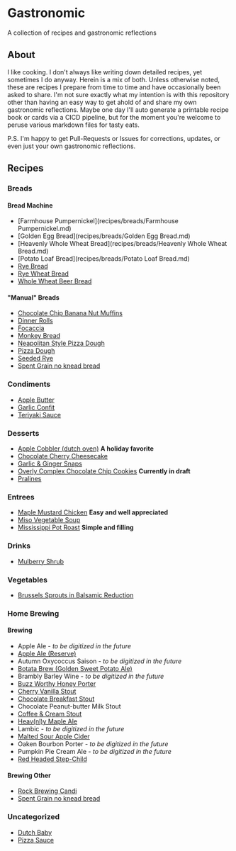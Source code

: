 # Gastronomic

A collection of recipes and gastronomic reflections

## About

I like cooking. I don't always like writing down detailed recipes, yet sometimes I do anyway. Herein is a mix of both. Unless otherwise noted, these are recipes I prepare from time to time and have occasionally been asked to share. I'm not sure exactly what my intention is with this repository other than having an easy way to get ahold of and share my own gastronomic reflections. Maybe one day I'll auto generate a printable recipe book or cards via a CICD pipeline, but for the moment you're welcome to peruse various markdown files for tasty eats.

P.S. I'm happy to get Pull-Requests or Issues for corrections, updates, or even just your own gastronomic reflections.

## Recipes

### Breads

#### Bread Machine

- [Farmhouse Pumpernickel](recipes/breads/Farmhouse Pumpernickel.md)
- [Golden Egg Bread](recipes/breads/Golden Egg Bread.md)
- [Heavenly Whole Wheat Bread](recipes/breads/Heavenly Whole Wheat Bread.md)
- [Potato Loaf Bread](recipes/breads/Potato Loaf Bread.md)
- [Rye Bread](recipes/breads/RyeBread.md)
- [Rye Wheat Bread](recipes/breads/RyeWheatBread.md)
- [Whole Wheat Beer Bread](recipes/breads/WholeWheatBeerBread.md)

#### "Manual" Breads

- [Chocolate Chip Banana Nut Muffins](recipes/breads/ChocolateChipBananaNutMuffins.md)
- [Dinner Rolls](recipes/breads/DinnerRolls.md)
- [Focaccia](recipes/breads/Focaccia.md)
- [Monkey Bread](recipes/breads/MonkeyBread.md)
- [Neapolitan Style Pizza Dough](recipes/breads/NeapolitanStylePizzaDough.md)
- [Pizza Dough](recipes/breads/PizzaDough.md)
- [Seeded Rye](recipes/breads/SeededRye.md)
- [Spent Grain no knead bread](recipes\breads\Spent_Grain_no_knead_bread.md)

### Condiments

- [Apple Butter](recipes/condiments/AppleButter.md)
- [Garlic Confit](recipes/condiments/GarlicConfit.md)
- [Teriyaki Sauce](recipes/condiments/TeriyakiSauce.md)

### Desserts

- [Apple Cobbler (dutch oven)](recipes/desserts/AppleCobbler.md) **A holiday favorite**
- [Chocolate Cherry Cheesecake](recipes/desserts/ChocolateCherryCheesecake.md)
- [Garlic & Ginger Snaps](recipes/desserts/GarlicGingerSnaps.md)
- [Overly Complex Chocolate Chip Cookies](recipes/desserts/OverlyComplexChocolateChipCookies.md) **Currently in draft**
- [Pralines](recipes/desserts/Pralines.md)

### Entrees

- [Maple Mustard Chicken](recipes/dishes/MapleMustardChicken.md) **Easy and well appreciated**
- [Miso Vegetable Soup](recipes/dishes/MisoSoup.md)
- [Mississippi Pot Roast](recipes/dishes/MississippiPotRoast.md) **Simple and filling**

### Drinks

- [Mulberry Shrub](recipes/drinks/MulberryShrub.md)

### Vegetables

- [Brussels Sprouts in Balsamic Reduction](recipes/vegetables/BrusselSproutsinBalsamicReduction.md)

### Home Brewing

#### Brewing

- Apple Ale - _to be digitized in the future_
- [Apple Ale (Reserve)](brewing\beer\Apple_Ale_(Reserve).md)
- Autumn Oxycoccus Saison - _to be digitized in the future_
- [Botata Brew (Golden Sweet Potato Ale)](brewing\beer\Botata_Brew_(Golden_Sweet_Potato_Ale).md)
- Brambly Barley Wine - _to be digitized in the future_
- [Buzz Worthy Honey Porter](brewing\beer\Buzz_Worthy_Honey_Porter.md)
- [Cherry Vanilla Stout](brewing\beer\Cherry_Vanilla_Stout.md)
- [Chocolate Breakfast Stout](brewing\beer\Chocolate_Breakfast_Stout.md)
- Chocolate Peanut-butter Milk Stout
- [Coffee & Cream Stout](brewing\beer\Coffee_&_Cream_Stout.md)
- [Heav(nl)y Maple Ale](brewing\beer\Heav(nl)y_Maple_Ale.md)
- Lambic - _to be digitized in the future_
- [Malted Sour Apple Cider](brewing\beer\Malted_Sour_Apple_Cider.md)
- Oaken Bourbon Porter - _to be digitized in the future_
- Pumpkin Pie Cream Ale - _to be digitized in the future_
- [Red Headed Step-Child](brewing\beer\Red_Headed_Step-Child.md)

#### Brewing Other

- [Rock Brewing Candi](brewing\beer\Rock_Brewing_Candi.md)
- [Spent Grain no knead bread](recipes\breads\Spent_Grain_no_knead_bread.md)

### Uncategorized

- [Dutch Baby](recipes/other/DutchBaby.md)
- [Pizza Sauce](recipes/other/PizzaSauce.md)
